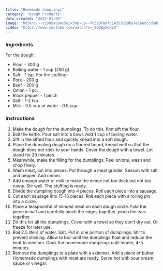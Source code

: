 ```yaml
---
title: "Homemade dumplings"
category: "Dough Products"
date_created: "2025-01-09"
image: "hd3knc---c1905x884x50px50p-up--fc520fe6fc14353d29ba7e1bedccd68b.jpg"
video: "https://www.youtube.com/watch?v=_0Q2WyhqHLA"
---
```

### Ingredients
For the dough:
- Flour - 300 g
- Boiling water - 1 cup (250 g)
- Salt - 1 tsp.
For the stuffing:
- Pork - 200 g
- Beef - 200 g
- Onion - 1 pc.
- Black pepper - 1 pinch
- Salt - 1-2 tsp.
- Milk - 0.5 cup or water - 0.5 cup
### Instructions
1. Make the dough for the dumplings. To do this, first sift the flour.
2. Boil the kettle. Pour salt into a bowl. Add 1 cup of boiling water.
3. Sift in the sifted flour and quickly knead into a soft dough.
4. Place the dumpling dough on a floured board, knead well so that the dough does not stick to your hands. Cover the dough with a towel. Let stand for 20 minutes.
5. Meanwhile, make the filling for the dumplings. Peel onions, wash and chop finely.
6. Wash meat, cut into pieces. Put through a meat grinder. Season with salt and pepper. Add onions.
7. Add enough water or milk to make the mince not too thick but not too runny. Stir well. The stuffing is ready.
8. Divide the dumpling dough into 4 pieces. Roll each piece into a sausage.
9. Cut each sausage into 15-16 pieces. Roll each piece with a rolling pin into a circle.
10. Place a teaspoonful of minced meat on each dough circle. Fold the piece in half and carefully pinch the edges together, pinch the ears together.
11. Do this for all the dumplings. Cover with a towel so they don't dry out. Or freeze for later use.
12. Boil 2.5 liters of water. Salt. Put in one portion of dumplings. Stir to prevent sticking. Allow to boil until the dumplings float and reduce the heat to medium. Cook the homemade dumplings until tender, 4-5 minutes.
13. Remove the dumplings to a plate with a skimmer. Add a piece of butter. Homemade dumplings with meat are ready. Serve hot with sour cream, sauce or vinegar.
